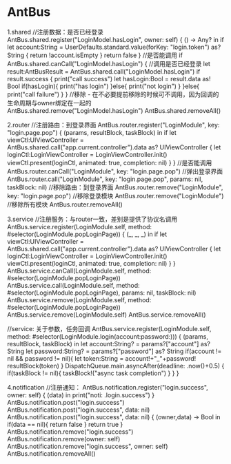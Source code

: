 # AntBus

1.shared
//注册数据：是否已经登录
AntBus.shared.register("LoginModel.hasLogin", owner: self) { () -> Any? in
    if let account:String = UserDefaults.standard.value(forKey: "login.token") as? String {
        return !account.isEmpty
    }
    return false
}
//是否能调用
if AntBus.shared.canCall("LoginModel.hasLogin") {
    //调用是否已经登录
    let result:AntBusResult = AntBus.shared.call("LoginModel.hasLogin")
    if result.success {
        print("call success")
        let hasLogin:Bool = result.data as! Bool
        if(hasLogin){
            print("has login")
        }else{
            print("not login")
        }
    }else{
        print("call failure")
    }
}
//移除 - 在不必要提前移除的时候可不调用，因为回调的生命周期与owner绑定在一起的
AntBus.shared.remove("LoginModel.hasLogin")
AntBus.shared.removeAll()


2.router
//注册路由：到登录界面
AntBus.router.register("LoginModule", key: "login.page.pop") { (params, resultBlock, taskBlock) in
    if let viewCtl:UIViewController = AntBus.shared.call("app.current.controller").data as? UIViewController {
        let loginCtl:LoginViewController = LoginViewController.init()
        viewCtl.present(loginCtl, animated: true, completion: nil)
    }
}
//是否能调用
AntBus.router.canCall("LoginModule", key: "login.page.pop")
//弹出登录界面
AntBus.router.call("LoginModule", key: "login.page.pop", params: nil, taskBlock: nil)
//移除路由：到登录界面
AntBus.router.remove("LoginModule", key: "login.page.pop")
//移除登录模块
AntBus.router.remove("LoginModule")
//移除所有模块
AntBus.router.removeAll()


3.service
//注册服务：与router一致，差别是提供了协议名调用
AntBus.service.register(LoginModule.self, method: #selector(LoginModule.popLoginPage)) { (_, _, _) in
    if let viewCtl:UIViewController = AntBus.shared.call("app.current.controller").data as? UIViewController {
        let loginCtl:LoginViewController = LoginViewController.init()
        viewCtl.present(loginCtl, animated: true, completion: nil)
    }
}
AntBus.service.canCall(LoginModule.self, method: #selector(LoginModule.popLoginPage))
AntBus.service.call(LoginModule.self, method: #selector(LoginModule.popLoginPage), params: nil, taskBlock: nil)
AntBus.service.remove(LoginModule.self, method: #selector(LoginModule.popLoginPage))
AntBus.service.remove(LoginModule.self)
AntBus.service.removeAll()

//service: 关于参数，任务回调
AntBus.service.register(LoginModule.self, method: #selector(LoginModule.login(account:password:))) { (params, resultBlock, taskBlock) in
    let account:String? = params?["account"] as? String
    let password:String? = params?["password"] as? String
    if(account != nil && password != nil){
        let token:String = account!+"_"+password!
        resultBlock(token)
    }
    DispatchQueue.main.asyncAfter(deadline: .now()+0.5) {
        if(taskBlock != nil){
            taskBlock!("async task completion")
        }
    }
}

4.notification
//注册通知：
AntBus.notification.register("login.success", owner: self) { (data) in
    print("noti: .login.success")
}
AntBus.notification.post("login.success")
AntBus.notification.post("login.success", data: nil)
AntBus.notification.post("login.success", data: nil) { (owner,data) -> Bool in
    if(data == nil){
        return false
    }
    return true
}
AntBus.notification.remove("login.success")
AntBus.notification.remove(owner: self)
AntBus.notification.remove("login.success", owner: self)
AntBus.notification.removeAll()

